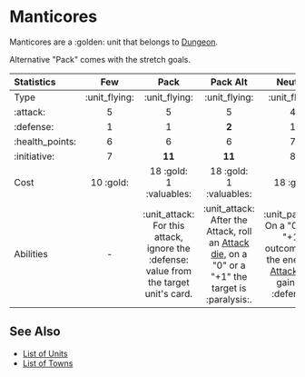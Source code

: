 # Manticores

Manticores are a :golden: unit that belongs to [Dungeon](../towns/dungeon.md).

Alternative "Pack" comes with the stretch goals.

| Statistics | Few | Pack | Pack Alt | Neutral |
| :--- | :---: | :---: | :---: | :---: |
| Type | :unit_flying: | :unit_flying: | :unit_flying: | :unit_flying: |
| :attack: | 5 | 5 | 5 | 4 |
| :defense: | 1 | 1 | **2** | 1 |
| :health_points: | 6 | 6 | 6 | 7 |
| :initiative: | 7 | **11** | **11** | 8 |
| Cost | 10 :gold: | 18 :gold:<br>1 :valuables: | 18 :gold:<br>1 :valuables: | 18 :gold: |
| Abilities | - | :unit_attack: For this attack, ignore the :defense: value from the target unit's card. | :unit_attack: After the Attack, roll an [Attack die](../dice.md#attack-die), on a "0" or a "+1" the target is :paralysis:. | :unit_passive: On a "0" or a "+1" outcomes on the enemy's [Attack die](../dice.md#attack-die), gain +1 :defense:. |


## See Also

- [List of Units](index.md)
- [List of Towns](../towns/index.md)

